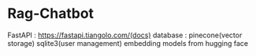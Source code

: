 # Rag-Chatbot

FastAPI :  https://fastapi.tiangolo.com/(docs)
database  :  pinecone(vector storage)
             sqlite3(user management)
embedding models from hugging face


